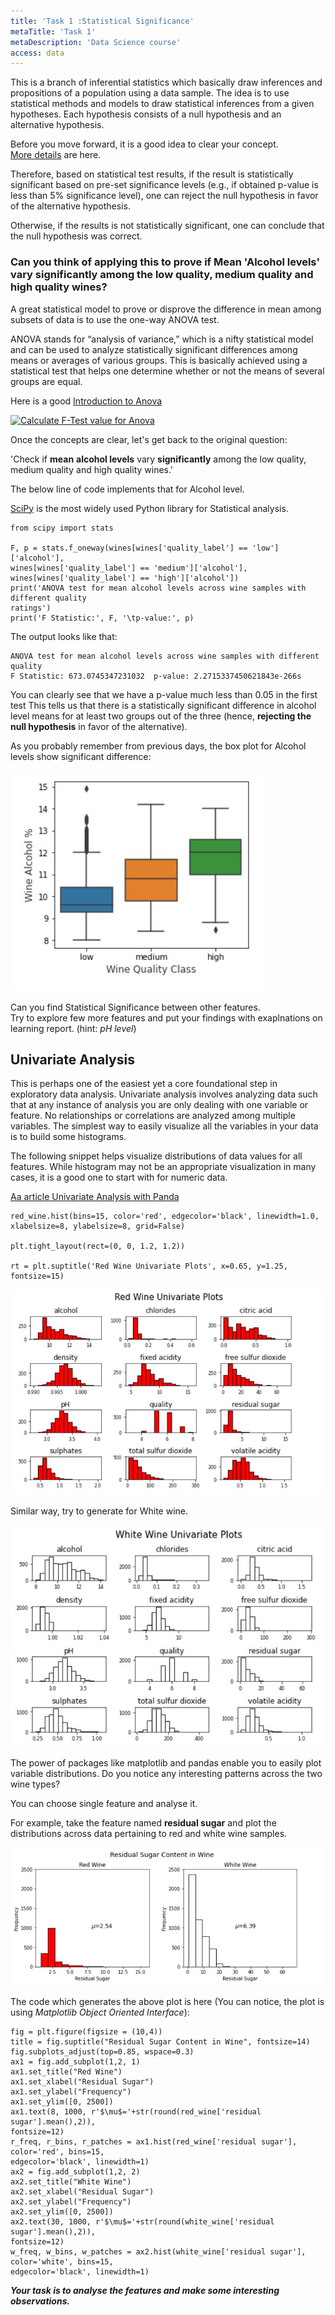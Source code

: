 ```yaml
---
title: 'Task 1 :Statistical Significance'
metaTitle: 'Task 1'
metaDescription: 'Data Science course'
access: data
---
```


This is a branch of inferential statistics which basically draw inferences and propositions of a population using a data sample.
The idea is to use statistical methods and models to draw statistical inferences from a given hypotheses. Each hypothesis consists of a null hypothesis and an alternative hypothesis.  

Before you move forward, it is a good idea to clear your concept.  
[More details](https://www.statisticshowto.com/probability-and-statistics/hypothesis-testing/#Hypothesis) are here.

Therefore, based on statistical test results, if the result is statistically significant based on pre-set significance levels (e.g., if obtained p-value is less than 5% significance level), one can reject the null hypothesis in favor of the alternative hypothesis.

Otherwise, if the results is not statistically significant, one can  conclude that the null hypothesis was correct.  

### Can you think of applying this to prove if Mean 'Alcohol levels' vary significantly among the low quality, medium quality and high quality wines?

A great statistical model to prove or disprove the difference in mean among subsets of data is to use the one-way ANOVA test.

ANOVA stands for “analysis of variance,” which is a nifty statistical model and can be used to analyze statistically significant differences among means or averages of various groups. This is basically achieved using a statistical test that helps one determine whether or not the means of several groups are equal.

Here is a good [Introduction to Anova](https://www.statisticshowto.com/probability-and-statistics/hypothesis-testing/anova/)

[![Calculate F-Test value for Anova](https://img.youtube.com/vi/-yQb_ZJnFXw/0.jpg)](https://www.youtube.com/watch?v=-yQb_ZJnFXw)


Once the concepts are clear, let's get back to the original question:

'Check if **mean** **alcohol levels** vary **significantly** among the low quality, medium quality and high quality wines.'

The below line of code implements that for Alcohol level.

[SciPy](https://docs.scipy.org/doc/scipy/reference/stats.html) is the most widely used Python library for Statistical analysis.

```
from scipy import stats

F, p = stats.f_oneway(wines[wines['quality_label'] == 'low']['alcohol'],
wines[wines['quality_label'] == 'medium']['alcohol'],
wines[wines['quality_label'] == 'high']['alcohol'])
print('ANOVA test for mean alcohol levels across wine samples with different quality
ratings')
print('F Statistic:', F, '\tp-value:', p)

```

The output looks like that:

```
ANOVA test for mean alcohol levels across wine samples with different quality
F Statistic: 673.0745347231032 	p-value: 2.2715337450621843e-266s
```

You can clearly see that we have a p-value much less than 0.05 in the first test  This tells us that there is a statistically significant difference in alcohol level means for at least two groups out of the three (hence, **rejecting the null hypothesis** in favor of the alternative).

As you probably remember from previous days, the box plot for Alcohol levels show significant difference:

![box_compare](../images/box_compare.JPG)

Can you find Statistical Significance between other features.\
Try to explore few more features and put your findings with exaplnations on learning report.
(hint: *pH level*)

## Univariate Analysis

This is perhaps one of the easiest yet a core foundational step in exploratory data analysis. Univariate analysis involves analyzing data such that at any instance of analysis you are only dealing with one variable or feature. No relationships or correlations are analyzed among multiple variables. The simplest way to easily visualize all the variables in your data is to build some histograms. 

The following snippet helps visualize distributions of data values for all features. While histogram may not be an appropriate visualization in many cases, it is a good one to start with for numeric data.

[Aa article Univariate Analysis with Panda](https://www.kaggle.com/residentmario/univariate-plotting-with-pandas)


```
red_wine.hist(bins=15, color='red', edgecolor='black', linewidth=1.0,
xlabelsize=8, ylabelsize=8, grid=False)

plt.tight_layout(rect=(0, 0, 1.2, 1.2))

rt = plt.suptitle('Red Wine Univariate Plots', x=0.65, y=1.25, fontsize=15)

```

![red_wine](../images/red_wine.JPG)

Similar way, try to generate for White wine.

![white_wine](../images/white-wine.JPG)

The power of packages like matplotlib and pandas enable you to easily plot variable distributions. Do you notice any interesting patterns across the two wine types?

You can choose single feature and analyse it.

For example, take the feature named **residual sugar** and plot the distributions across data pertaining to red and white wine samples.

![residual_sug](../images/residual_sug.JPG)

The code which generates the above plot is here (You can notice, the plot is using *Matplotlib Object Oriented Interface*):

```
fig = plt.figure(figsize = (10,4))
title = fig.suptitle("Residual Sugar Content in Wine", fontsize=14)
fig.subplots_adjust(top=0.85, wspace=0.3)
ax1 = fig.add_subplot(1,2, 1)
ax1.set_title("Red Wine")
ax1.set_xlabel("Residual Sugar")
ax1.set_ylabel("Frequency")
ax1.set_ylim([0, 2500])
ax1.text(8, 1000, r'$\mu$='+str(round(red_wine['residual sugar'].mean(),2)),
fontsize=12)
r_freq, r_bins, r_patches = ax1.hist(red_wine['residual sugar'], color='red', bins=15,
edgecolor='black', linewidth=1)
ax2 = fig.add_subplot(1,2, 2)
ax2.set_title("White Wine")
ax2.set_xlabel("Residual Sugar")
ax2.set_ylabel("Frequency")
ax2.set_ylim([0, 2500])
ax2.text(30, 1000, r'$\mu$='+str(round(white_wine['residual sugar'].mean(),2)),
fontsize=12)
w_freq, w_bins, w_patches = ax2.hist(white_wine['residual sugar'], color='white', bins=15,
edgecolor='black', linewidth=1)

```

***Your task is to analyse the features and make some interesting observations.***
